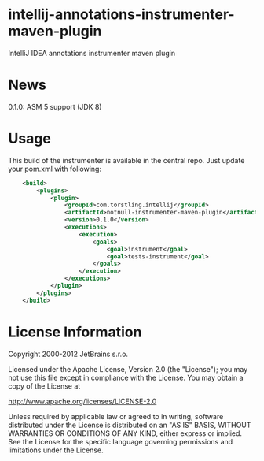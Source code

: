 intellij-annotations-instrumenter-maven-plugin
==============================================

IntelliJ IDEA annotations instrumenter maven plugin

News
==============================================
0.1.0: ASM 5 support (JDK 8)


Usage
==============================================
This build of the instrumenter is available in the central repo. Just update your pom.xml with following:
```xml
    <build>
        <plugins>
            <plugin>
                <groupId>com.torstling.intellij</groupId>
                <artifactId>notnull-instrumenter-maven-plugin</artifactId>
                <version>0.1.0</version>
                <executions>
                    <execution>
                        <goals>
                            <goal>instrument</goal>
                            <goal>tests-instrument</goal>
                        </goals>
                    </execution>
                </executions>
            </plugin>
        </plugins>
    </build>
```

License Information
==============================================
Copyright 2000-2012 JetBrains s.r.o.

Licensed under the Apache License, Version 2.0 (the "License");
you may not use this file except in compliance with the License.
You may obtain a copy of the License at

http://www.apache.org/licenses/LICENSE-2.0

Unless required by applicable law or agreed to in writing, software
distributed under the License is distributed on an "AS IS" BASIS,
WITHOUT WARRANTIES OR CONDITIONS OF ANY KIND, either express or implied.
See the License for the specific language governing permissions and
limitations under the License.